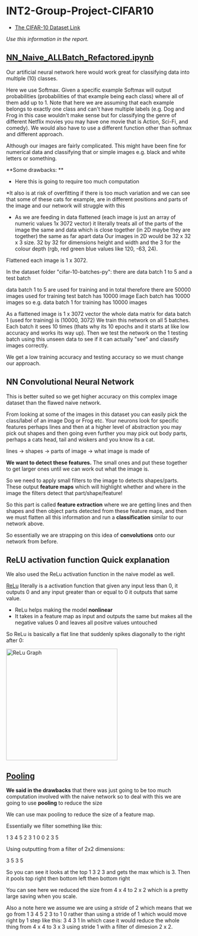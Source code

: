 # INT2-Group-Project-CIFAR10

- [The CIFAR-10 Dataset Link](https://www.cs.toronto.edu/~kriz/cifar.html)

*Use this information in the report.*

## [**NN_Naive_ALLBatch_Refactored.ipynb**](https://github.com/UmerFakher/INT2-Group-Project-CIFAR10/blob/Automated-Dataset-DownloadExtractPicklePlot-UF/NN_Naive_ALLBatch_Refactored.ipynb)

Our artificial neural network here would work great for classifying data into multiple (10) classes.

Here we use Softmax. Given a specific example Softmax will output probabilities (probabilities of that example being each class) where all of them add up to 1. Note that here we are assuming that each example belongs to exactly one class and can't have multiple labels (e.g. Dog and Frog in this case wouldn't make sense but for classifying the genre of different Netflix movies you may have one movie that is Action, Sci-Fi, and comedy). We would also have to use a different function other than softmax and different approach.

Although our images are fairly complicated. This might have been fine for numerical data and classifying that or simple images e.g. black and white letters or something.

**Some drawbacks: **

* Here this is going to require too much computation

*It also is at risk of overfitting if there is too much variation and we can see that some of these cats for example, are in different positions and parts of the image and our network will struggle with this

* As we are feeding in data flattened (each image is just an array of numeric values 1x 3072 vector) it literally treats all of the parts of the image the same and data which is close together (in 2D maybe they are together) the same as far apart data
Our images in 2D would be 32 x 32 x 3 size. 32 by 32 for dimensions height and width and the 3 for the colour depth (rgb, red green blue values like 120, -63, 24).

Flattened each image is 1 x 3072.

In the dataset folder "cifar-10-batches-py": there are data batch 1 to 5 and a test batch

data batch 1 to 5 are used for training and in total therefore there are 50000 images used for training
test batch has 10000 image
Each batch has 10000 images so e.g. data batch 1 for training has 10000 images

As a flattened image is 1 x 3072 vector the whole data matrix for data batch 1 (used for training) is (10000, 3072) We train this network on all 5 batches. Each batch it sees 10 times (thats why its 10 epochs and it starts at like low accuracy and works its way up). Then we test the network on the 1 testing batch using this unseen data to see if it can actually "see" and classify images correctly.

We get a low training accuracy and testing accuracy so we must change our approach.

## NN Convolutional Neural Network

This is better suited so we get higher accuracy on this complex image dataset than the flawed naive network.

From looking at some of the images in this dataset you can easily pick the class/label of an image Dog or Frog etc. 
Your neurons look for specific features perhaps lines and then at a higher level of abstraction you may pick out shapes and then going even further you may pick out body parts, perhaps a cats head, tail and wiskers and you know its a cat.

lines -> shapes -> parts of image -> what image is made of

**We want to detect these features.** The small ones and put these together to get larger ones until we can work out what the image is.

So we need to apply small filters to the image to detects shapes/parts. These output **feature maps** which will highlight whether and where in the image the filters detect that part/shape/feature!

So this part is called **feature extraction** where we are getting lines and then shapes and then object parts detected from these feature maps, and then we must flatten all this information and run a **classification** similar to our network above. 

So essentially we are strapping on this idea of **convolutions** onto our network from before.

## ReLU activation function Quick explanation
We also used the ReLu activation function in the naive model as well.

[ReLu](https://en.wikipedia.org/wiki/Rectifier_(neural_networks)) literally is a activation function that given any input less than 0, it outputs 0 and any input greater than or equal to 0 it outputs that same value.

* ReLu helps making the model **nonlinear**
* It takes in a feature map as input and outputs the same but makes all the negative values 0 and leaves all positve values untouched

So ReLu is basically a flat line that suddenly spikes diagonally to the right after 0:

<a href="https://en.wikipedia.org/wiki/Rectifier_(neural_networks)">
  <img alt="ReLu Graph" src="https://upload.wikimedia.org/wikipedia/commons/thumb/4/42/ReLU_and_GELU.svg/1920px-ReLU_and_GELU.svg.png"
  width="300" height="300">
</a>

## [Pooling](https://en.wikipedia.org/wiki/Convolutional_neural_network#Pooling_layer)

**We said in the drawbacks** that there was just going to be too much computation involved with the naive network
so to deal with this we are going to use **pooling** to reduce the size

We can use max pooling to reduce the size of a feature map.

Essentially we filter something like this:

1 3 4 5
2 3 1 0
0 2 3 5 

Using outputting from a filter of 2x2 dimensions:

3 5
3 5

So you can see it looks at the top
1 3
2 3    and gets the max which is 3. Then it pools top right then bottom left then bottom right

You can see here we reduced the size from 4 x 4 to 2 x 2 which is a pretty large saving when you scale.

Also a note here we assume we are using a *stride* of 2 which means that we go from
1 3         4 5
2 3   to    1 0
rather than using a stride of 1 which would move right by 1 step like this:
3 4
3 1
In which case it would reduce the whole thing from 4 x 4 to 3 x 3 using stride 1 with a filter of dimesion 2 x 2.

